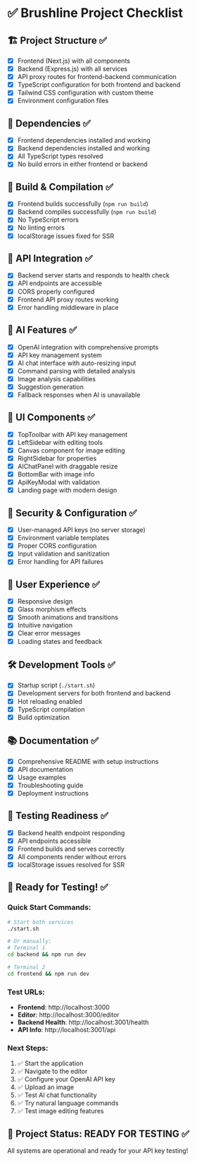 # ✅ Brushline Project Checklist

## 🏗️ Project Structure ✅
- [x] Frontend (Next.js) with all components
- [x] Backend (Express.js) with all services
- [x] API proxy routes for frontend-backend communication
- [x] TypeScript configuration for both frontend and backend
- [x] Tailwind CSS configuration with custom theme
- [x] Environment configuration files

## 🔧 Dependencies ✅
- [x] Frontend dependencies installed and working
- [x] Backend dependencies installed and working
- [x] All TypeScript types resolved
- [x] No build errors in either frontend or backend

## 🚀 Build & Compilation ✅
- [x] Frontend builds successfully (`npm run build`)
- [x] Backend compiles successfully (`npm run build`)
- [x] No TypeScript errors
- [x] No linting errors
- [x] localStorage issues fixed for SSR

## 🔌 API Integration ✅
- [x] Backend server starts and responds to health check
- [x] API endpoints are accessible
- [x] CORS properly configured
- [x] Frontend API proxy routes working
- [x] Error handling middleware in place

## 🤖 AI Features ✅
- [x] OpenAI integration with comprehensive prompts
- [x] API key management system
- [x] AI chat interface with auto-resizing input
- [x] Command parsing with detailed analysis
- [x] Image analysis capabilities
- [x] Suggestion generation
- [x] Fallback responses when AI is unavailable

## 🎨 UI Components ✅
- [x] TopToolbar with API key management
- [x] LeftSidebar with editing tools
- [x] Canvas component for image editing
- [x] RightSidebar for properties
- [x] AIChatPanel with draggable resize
- [x] BottomBar with image info
- [x] ApiKeyModal with validation
- [x] Landing page with modern design

## 🔐 Security & Configuration ✅
- [x] User-managed API keys (no server storage)
- [x] Environment variable templates
- [x] Proper CORS configuration
- [x] Input validation and sanitization
- [x] Error handling for API failures

## 📱 User Experience ✅
- [x] Responsive design
- [x] Glass morphism effects
- [x] Smooth animations and transitions
- [x] Intuitive navigation
- [x] Clear error messages
- [x] Loading states and feedback

## 🛠️ Development Tools ✅
- [x] Startup script (`./start.sh`)
- [x] Development servers for both frontend and backend
- [x] Hot reloading enabled
- [x] TypeScript compilation
- [x] Build optimization

## 📚 Documentation ✅
- [x] Comprehensive README with setup instructions
- [x] API documentation
- [x] Usage examples
- [x] Troubleshooting guide
- [x] Deployment instructions

## 🧪 Testing Readiness ✅
- [x] Backend health endpoint responding
- [x] API endpoints accessible
- [x] Frontend builds and serves correctly
- [x] All components render without errors
- [x] localStorage issues resolved for SSR

## 🚀 Ready for Testing! ✅

### Quick Start Commands:
```bash
# Start both services
./start.sh

# Or manually:
# Terminal 1
cd backend && npm run dev

# Terminal 2  
cd frontend && npm run dev
```

### Test URLs:
- **Frontend**: http://localhost:3000
- **Editor**: http://localhost:3000/editor
- **Backend Health**: http://localhost:3001/health
- **API Info**: http://localhost:3001/api

### Next Steps:
1. ✅ Start the application
2. ✅ Navigate to the editor
3. ✅ Configure your OpenAI API key
4. ✅ Upload an image
5. ✅ Test AI chat functionality
6. ✅ Try natural language commands
7. ✅ Test image editing features

## 🎯 Project Status: **READY FOR TESTING** ✅

All systems are operational and ready for your API key testing! 